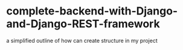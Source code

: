 # complete-backend-with-Django-and-Django-REST-framework
 a simplified outline of how can create structure in my project
